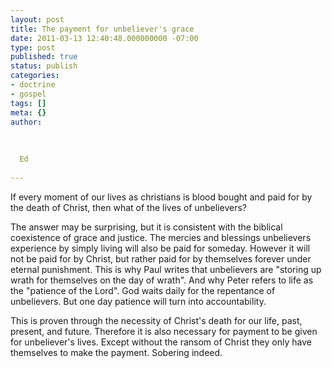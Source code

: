 ```yaml
---
layout: post
title: The payment for unbeliever's grace
date: 2011-03-13 12:40:48.000000000 -07:00
type: post
published: true
status: publish
categories:
- doctrine
- gospel
tags: []
meta: {}
author:
  
  
  
  Ed
  
---
```

<p>If every moment of our lives as christians is blood bought and paid for by the death of Christ, then what of the lives of unbelievers? </p>
<p>The answer may be surprising, but it is consistent with the biblical coexistence of grace and justice. The mercies and blessings unbelievers experience by simply living will also be paid for someday. However it will not be paid for by Christ, but rather paid for by themselves forever under eternal punishment. This is why Paul writes that unbelievers are "storing up wrath for themselves on the day of wrath". And why Peter refers to life as the "patience of the Lord". God waits daily for the repentance of unbelievers. But one day patience will turn into accountability.</p>
<p>This is proven through the necessity of Christ's death for our life,  past, present, and future. Therefore it is also necessary for payment to be given for unbeliever's lives. Except without the ransom of Christ they only have themselves to make the payment. Sobering indeed.</p>
